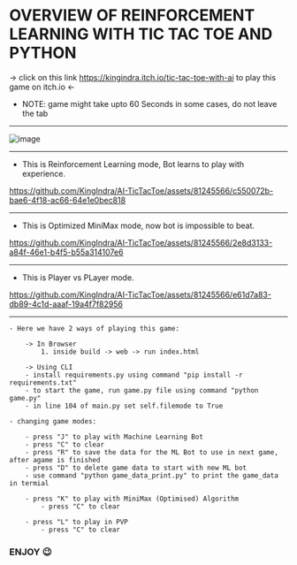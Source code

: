 # OVERVIEW OF REINFORCEMENT LEARNING WITH TIC TAC TOE AND PYTHON

-> click on this link   https://kingindra.itch.io/tic-tac-toe-with-ai   to play this game on itch.io <-
- NOTE: game might take upto 60 Seconds in some cases, do not leave the tab

<hr>

![image](https://github.com/KingIndra/AI-TicTacToe/assets/81245566/1b57bae5-833a-4875-9f33-f9c8ea45a434)

<hr>

- This is Reinforcement Learning mode, Bot learns to play with experience.

https://github.com/KingIndra/AI-TicTacToe/assets/81245566/c550072b-bae6-4f18-ac66-64e1e0bec818

<hr>

- This is Optimized MiniMax mode, now bot is impossible to beat.

https://github.com/KingIndra/AI-TicTacToe/assets/81245566/2e8d3133-a84f-46e1-b4f5-b55a314107e6

<hr>

- This is Player vs PLayer mode.

https://github.com/KingIndra/AI-TicTacToe/assets/81245566/e61d7a83-db89-4c1d-aaaf-19a4f7f82956

<hr>

```
- Here we have 2 ways of playing this game:

    -> In Browser
        1. inside build -> web -> run index.html

    -> Using CLI
    - install requirements.py using command "pip install -r requirements.txt"
    - to start the game, run game.py file using command "python game.py"
    - in line 104 of main.py set self.filemode to True

- changing game modes:

    - press "J" to play with Machine Learning Bot
    - press "C" to clear
    - press "R" to save the data for the ML Bot to use in next game, after agame is finished
    - press "D" to delete game data to start with new ML bot
    - use command "python game_data_print.py" to print the game_data in termial

    - press "K" to play with MiniMax (Optimised) Algorithm
        - press "C" to clear
    
    - press "L" to play in PVP
        - press "C" to clear
```

### ENJOY 😉
